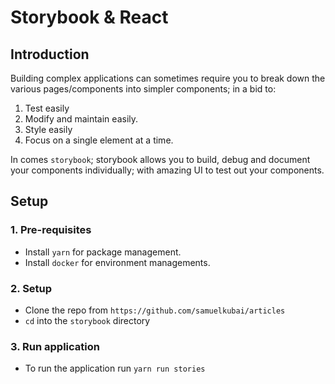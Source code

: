 # Storybook & React

## Introduction
Building complex applications can sometimes require
you to break down the various pages/components into simpler
components; in a bid to:
1. Test easily
2. Modify and maintain easily.
3. Style easily
4. Focus on a single element at a time.


In comes `storybook`; storybook allows you to build, debug and document your components 
individually; with amazing UI to test out your components.

## Setup
### 1. Pre-requisites
* Install `yarn` for package management.
* Install `docker` for environment managements.

### 2. Setup
* Clone the repo from `https://github.com/samuelkubai/articles`
* `cd` into the `storybook` directory

### 3. Run application
* To run the application run `yarn run stories` 

